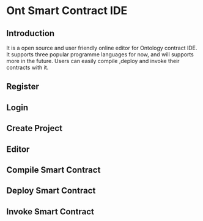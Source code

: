 #                 Ont Smart Contract IDE 

## Introduction

It is a open source and user friendly online editor for Ontology contract IDE. It supports three popular programme languages for now,  and will supports more in the future. Users can easily compile ,deploy and invoke their contracts with it.

## Register

## Login

## Create Project

## Editor

## Compile Smart Contract

## Deploy Smart Contract

## Invoke Smart Contract